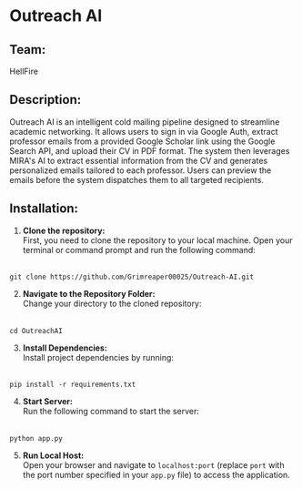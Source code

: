 # Outreach AI

## Team:
HellFire
## Description:
Outreach AI is an intelligent cold mailing pipeline designed to streamline academic networking. It allows users to sign in via Google Auth, extract professor emails from a provided Google Scholar link using the Google Search API, and upload their CV in PDF format. The system then leverages MIRA's AI to extract essential information from the CV and generates personalized emails tailored to each professor. Users can preview the emails before the system dispatches them to all targeted recipients.

## Installation:

1. **Clone the repository:**  
   First, you need to clone the repository to your local machine. Open your terminal or command prompt and run the following command:

######
    git clone https://github.com/Grimreaper00025/Outreach-AI.git

2. **Navigate to the Repository Folder:**  
Change your directory to the cloned repository:

######
    cd OutreachAI

3. **Install Dependencies:**  
Install project dependencies by running:

######
    pip install -r requirements.txt


4. **Start Server:**  
Run the following command to start the server:

######
    python app.py

5. **Run Local Host:**  
Open your browser and navigate to `localhost:port` (replace `port` with the port number specified in your `app.py` file) to access the application.
